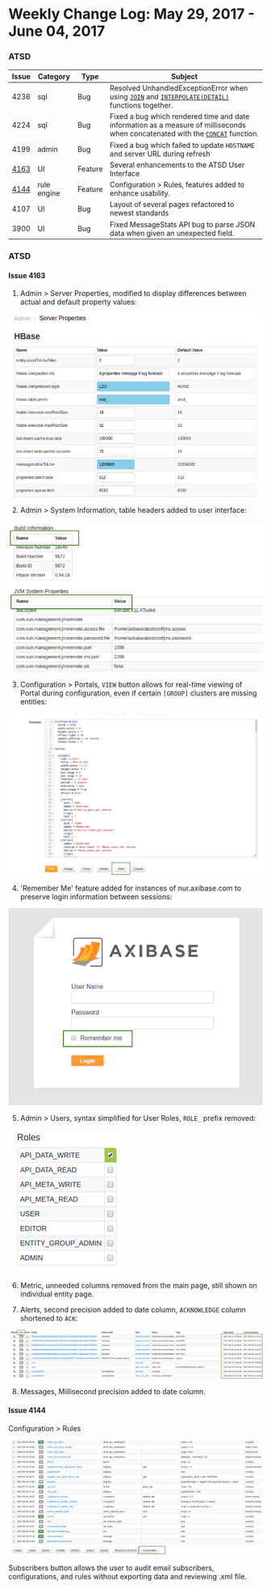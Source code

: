 Weekly Change Log: May 29, 2017 - June 04, 2017
==================================================
### ATSD

| Issue| Category    | Type    | Subject              |
|------|-------------|---------|----------------------|
| 4236 | sql | Bug | Resolved UnhandledExceptionError when using [`JOIN`](https://github.com/axibase/atsd/tree/master/api/sql#joins)  and [`INTERPOLATE(DETAIL)`](https://github.com/axibase/atsd/tree/master/api/sql#interpolation) functions together. |
| 4224 | sql | Bug | Fixed a bug which rendered time and date information as a measure of milliseconds when concatenated with the [`CONCAT`](https://github.com/axibase/atsd/tree/master/api/sql#string-functions) function.|
| 4199 | admin | Bug | Fixed a bug which failed to update `HOSTNAME` and server URL during refresh |
| [4163](#issue-4163) | UI | Feature | Several enhancements to the ATSD User Interface |
| [4144](#issue-4144) | rule engine | Feature | Configuration > Rules, features added to enhance usability.|
| 4107 | UI | Bug | Layout of several pages refactored to newest standards |
| 3900 | UI | Bug | Fixed MessageStats API bug to parse JSON data when given an unexpected field. |

### ATSD

#### Issue 4163

1. Admin > Server Properties, modified to display differences between actual and default 
property values: 

![4163](Images/4163.1.png)

2. Admin > System Information, table headers added to user interface:

![4163.2](Images/4163.2.png)

3. Configuration > Portals, `VIEW` button allows for real-time viewing of 
Portal during configuration, even if certain `[GROUP]` clusters are missing
entities:

![4163.3](Images/4163.3.1.png)

4. 'Remember Me' feature added for instances of nur.axibase.com to preserve
login information between sessions:

![4163.4](Images/4163.4.png)

5. Admin > Users, syntax simplified for User Roles, `ROLE_` prefix removed:

![4163.5](Images/4163.5.png)

6. Metric, unneeded columns removed from the main page, still shown on 
individual entity page.

7. Alerts, second precision added to date column, `ACKNOWLEDGE` column shortened to
`ACK`:

![4163.6](Images/4163.6.png)

8. Messages, Millisecond precision added to date column.

#### Issue 4144

Configuration > Rules

![4144](Images/4144.png)

Subscribers button allows the user to audit email subscribers, configurations, and rules 
without exporting data and reviewing .xml file. 

